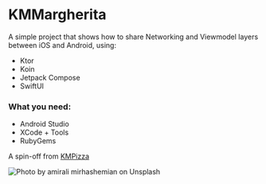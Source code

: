 # KMMargherita

A simple project that shows how to share Networking and Viewmodel layers between iOS and Android, using: <br>
* Ktor
* Koin
* Jetpack Compose
* SwiftUI

### What you need:
* Android Studio
* XCode + Tools
* RubyGems

A spin-off from [KMPizza](https://hlnstepanova.github.io/kmpizza-repo)

![Photo by amirali mirhashemian on Unsplash](https://images.unsplash.com/photo-1604068549290-dea0e4a305ca?ixlib=rb-1.2.1&ixid=MnwxMjA3fDB8MHxwaG90by1wYWdlfHx8fGVufDB8fHx8&auto=format&fit=crop&w=500&q=80)

